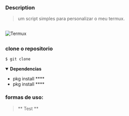 ### Description
> um script simples para personalizar o meu termux.
##
<div>
<img alt='Termux' src='https://img.shields.io/badge/Testado no-Termux-100000?style=for-the-badge&logo= &logoColor=9FFF4B&labelColor=000000&color=B7FF43'/>
</div>

##

### clone o repositorio
```bash
$ git clone 
```
<details open>
  <summary><strong>Dependencias</strong></summary>

- pkg install ****
- pkg install ****

</details>

### formas de uso:

> ** Test **
